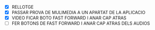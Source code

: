 - [x] RELLOTGE
- [x] PASSAR PROVA DE MULIMEDIA A UN APARTAT DE LA APLICACIO
- [x] VIDEO FICAR BOTO FAST FORWARD I ANAR CAP ATRAS
- [ ] FER BOTONS DE FAST FORWARD I ANAR CAP ATRAS DELS AUDIOS
